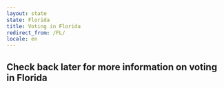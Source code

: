 ```yaml
---
layout: state
state: Florida
title: Voting in Florida
redirect_from: /FL/
locale: en
---
```


## Check back later for more information on voting in Florida
